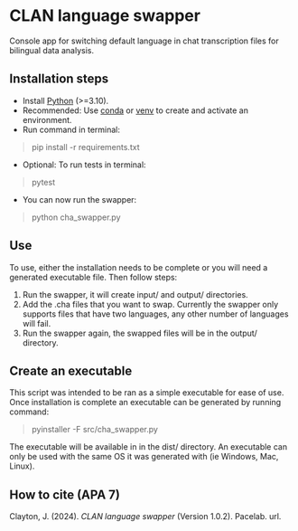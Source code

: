 # CLAN language swapper
Console app for switching default language in chat transcription files for bilingual data analysis.

## Installation steps
- Install [Python](https://www.python.org/) (>=3.10).
- Recommended: Use [conda](https://docs.conda.io/projects/miniconda/en/latest/) or
[venv](https://docs.python.org/3/library/venv.html) to create and activate an environment.
- Run command in terminal:
> pip install -r requirements.txt
- Optional: To run tests in terminal:
> pytest
- You can now run the swapper:
> python cha_swapper.py

## Use
To use, either the installation needs to be complete or you will need a generated executable file.
Then follow steps:
1. Run the swapper, it will create input/ and output/ directories.
2. Add the .cha files that you want to swap. Currently the swapper only supports files that have
two languages, any other number of languages will fail.
3. Run the swapper again, the swapped files will be in the output/ directory.

## Create an executable
This script was intended to be ran as a simple executable for ease of use. Once installation is
complete an executable can be generated by running command:
> pyinstaller -F src/cha_swapper.py

The executable will be available in in the dist/ directory. An executable can only be used with the
same OS it was generated with (ie Windows, Mac, Linux).

## How to cite (APA 7)
Clayton, J. (2024). _CLAN language swapper_ (Version 1.0.2). Pacelab. url. 
